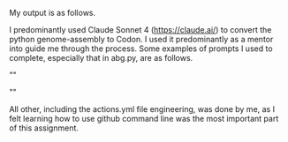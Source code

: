 My output is as follows.




I predominantly used Claude Sonnet 4 (https://claude.ai/) to convert the python genome-assembly to Codon. I used it predominantly as a mentor into guide me through the process. Some examples of prompts I used to complete, especially that in abg.py, are as follows.

""

""



All other, including the actions.yml file engineering, was done by me, as I felt learning how to use github command line was the most important part of this assignment.